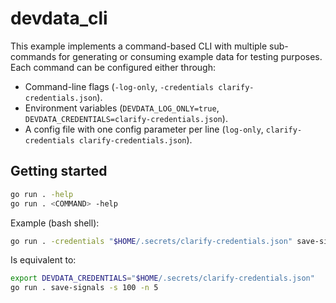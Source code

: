 # devdata_cli

This example implements a command-based CLI with multiple sub-commands for generating or consuming example data for testing purposes. Each command can be configured either through:

- Command-line flags (`-log-only`, `-credentials clarify-credentials.json`).
- Environment variables (`DEVDATA_LOG_ONLY=true`, `DEVDATA_CREDENTIALS=clarify-credentials.json`).
- A config file with one config parameter per line (`log-only`, `clarify-credentials clarify-credentials.json`).

## Getting started

```sh
go run . -help
go run . <COMMAND> -help
```

Example (bash shell):

```sh
go run . -credentials "$HOME/.secrets/clarify-credentials.json" save-signals -s 100 -n 5
```

Is equivalent to:

```sh
export DEVDATA_CREDENTIALS="$HOME/.secrets/clarify-credentials.json"
go run . save-signals -s 100 -n 5
```
